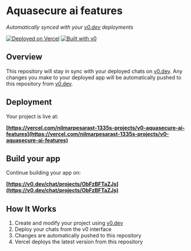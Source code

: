 # Aquasecure ai features

*Automatically synced with your [v0.dev](https://v0.dev) deployments*

[![Deployed on Vercel](https://img.shields.io/badge/Deployed%20on-Vercel-black?style=for-the-badge&logo=vercel)](https://vercel.com/nilmarpesarast-1335s-projects/v0-aquasecure-ai-features)
[![Built with v0](https://img.shields.io/badge/Built%20with-v0.dev-black?style=for-the-badge)](https://v0.dev/chat/projects/ObFzBFTaZJs)

## Overview

This repository will stay in sync with your deployed chats on [v0.dev](https://v0.dev).
Any changes you make to your deployed app will be automatically pushed to this repository from [v0.dev](https://v0.dev).

## Deployment

Your project is live at:

**[https://vercel.com/nilmarpesarast-1335s-projects/v0-aquasecure-ai-features](https://vercel.com/nilmarpesarast-1335s-projects/v0-aquasecure-ai-features)**

## Build your app

Continue building your app on:

**[https://v0.dev/chat/projects/ObFzBFTaZJs](https://v0.dev/chat/projects/ObFzBFTaZJs)**

## How It Works

1. Create and modify your project using [v0.dev](https://v0.dev)
2. Deploy your chats from the v0 interface
3. Changes are automatically pushed to this repository
4. Vercel deploys the latest version from this repository

